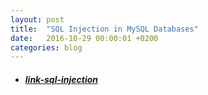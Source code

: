 ```yaml
---
layout: post
title:  "SQL Injection in MySQL Databases"
date:   2016-10-29 00:00:01 +0200
categories: blog
---
```

* ##### [link-sql-injection][link-sql-injection]
[link-sql-injection]: http://www.allhackingtools.com/2016/03/learn-how-to-hack-websites.html
